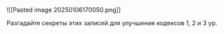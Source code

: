 ![[Pasted image 20250106170050.png]]

Разгадайте секреты этих записей для улучшения кодексов 1, 2 и 3 ур.